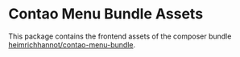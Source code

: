 # Contao Menu Bundle Assets

This package contains the frontend assets of the composer bundle [heimrichhannot/contao-menu-bundle](https://github.com/heimrichhannot/contao-menu-bundle).